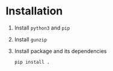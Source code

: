 # Installation

1. Install `python3` and `pip`
2. Install `gunzip`
3. Install package and its dependencies

    ```sh
    pip install .
    ```
